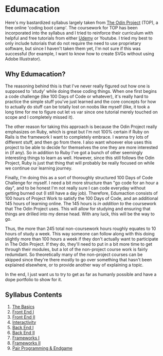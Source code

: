 # Edumacation

Here's my bastardized syllabus largely taken from [The Odin Project](https://www.theodinproject.com/) (TOP), a free online 'coding boot camp'. The coursework for TOP has been incorporated into the syllabus and I tried to reinforce their curriculum with helpful and free tutorials from either [Udemy](https://www.udemy.com/courses/search/?src=ukw&q=aria) or Youtube. I tried my best to only include tutorials that do not require the need to use proprietary software, but since I haven't taken them yet, I'm not sure if this was successful (for example, I want to know how to create SVGs without using Adobe Illustrator). 

## Why Edumacation?
The reasoning behind this is that I've never really figured out how one is supposed to 'study' while doing these coding things. When one first begins a code challenge (like 100 Days of Code or whatever), it's really hard to practice the simple stuff you've just learned and the core concepts for how to actually do stuff can be totally lost on noobs like myself (like, it took a long time for me to figure out let vs var since one tutorial merely touched on scope and I completely missed it).

The other reason for taking this approach is because the Odin Project really emphasizes on Ruby, which is great but I'm not 100% certain if Ruby on Rails is the framework I want to completely embrace. I wanna try lots of different stuff, and then go from there. I also want whoever else uses this project to be able to decide for themselves the one they are more interested in (if any). So in addition to Ruby I've got a bunch of other seemingly interesting things to learn as well. However, since this still follows the Odin Project, Ruby is just that thing that will probably be really focused on while we continue our learning journey. 

Finally, I'm doing this as a sort of thoroughly structured 100 Days of Code Challenge for myself. I need a bit more structure than "go code for an hour a day", and to be honest I'm not really sure I can code everyday without getting burned out (I still have a day job). Therefore, Edumaction consists of 100 hours of Project Work to satisfy the 100 Days of Code, and an additional 145 hours of learning online. The 145 hours is _in addition to_ the coursework that The Odin Project uses. This will allow for studying and ensuring that things are drilled into my dense head. With any luck, this will be the way to go.

Thus, the more than 245 total non-coursework hours roughly equates to 10 hours of study a week. This way someone can follow along with this doing slightly more than 100 hours a week if they don't actually want to participate in The Odin Project. If they do, they'll need to put in a bit more time to get through their modules, but a lot of the non-project course work is fairly redumdant. So theoretically many of the non-project courses can be skipped since they're there mostly to go over something that hasn't been explained elsewhere, or to provide another way of explaining a topic.

In the end, I just want us to try to get as far as humanly possible and have a dope portfolio to show for it.

## Syllabus Contents
1. [The Basics](https://github.com/metzessible/animated-journey/wiki/Syllabus/#the-basics)
2. [Front End I](https://github.com/metzessible/animated-journey/wiki/Syllabus/#front-end-i)
3. [Front End II](https://github.com/metzessible/animated-journey/wiki/Syllabus/#front-end-ii)
4. [Interactivity](https://github.com/metzessible/animated-journey/wiki/Syllabus/#interactivity)
5. [Back End I](https://github.com/metzessible/animated-journey/wiki/Syllabus/#back-end-i)
6. [Back End II](https://github.com/metzessible/animated-journey/wiki/Syllabus/#back-end-ii)
7. [Frameworks I](https://github.com/metzessible/animated-journey/wiki/Syllabus/#frameworks-i)
8. [Frameworks II](https://github.com/metzessible/animated-journey/wiki/Syllabus/#frameworks-ii)
9. [Pair Programming & Endgame](https://github.com/metzessible/animated-journey/wiki/Syllabus/#pair-programming-and-endgame)
